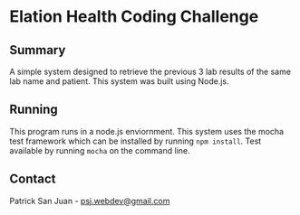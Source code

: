 # Elation Health Coding Challenge  
  
## Summary  
A simple system designed to retrieve the previous 3 lab results of the same lab name and patient. This system was built using Node.js.

## Running  
This program runs in a node.js enviornment. This system uses the mocha test framework which can be installed by running `npm install`. Test available by running `mocha` on the command line.  
  
## Contact  
Patrick San Juan - psj.webdev@gmail.com  
